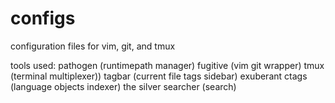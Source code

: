 # configs
configuration files for vim, git, and tmux

tools used:
pathogen (runtimepath manager)
fugitive (vim git wrapper)
tmux (terminal multiplexer))
tagbar (current file tags sidebar)
exuberant ctags (language objects indexer)
the silver searcher (search)
